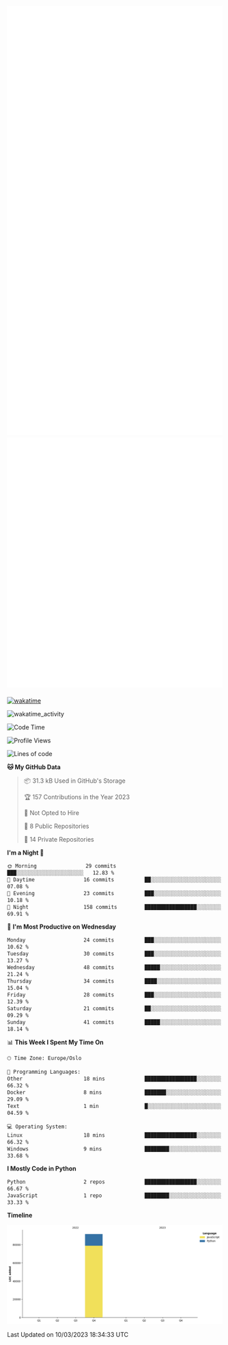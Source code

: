 ![Metrics](/metrics.svg)![Additional metrics](metrics.additional.svg)
----------------------------------------------------------------------------------------------------------------------------------------------------

[![wakatime](https://wakatime.com/badge/user/139c3dc8-b99d-475a-b6b4-e7663d03add8.svg)](https://wakatime.com/@139c3dc8-b99d-475a-b6b4-e7663d03add8)

![wakatime_activity](https://wakatime.com/share/@merca/d0fb6363-0f77-40ae-9525-9b9347ed2e36.svg)

<!--START_SECTION:waka-->
![Code Time](http://img.shields.io/badge/Code%20Time-6%2C413%20hrs%2043%20mins-blue)

![Profile Views](http://img.shields.io/badge/Profile%20Views-0-blue)

![Lines of code](https://img.shields.io/badge/From%20Hello%20World%20I%27ve%20Written-83.9%20thousand%20lines%20of%20code-blue)

**🐱 My GitHub Data** 

> 📦 31.3 kB Used in GitHub's Storage 
 > 
> 🏆 157 Contributions in the Year 2023
 > 
> 🚫 Not Opted to Hire
 > 
> 📜 8 Public Repositories 
 > 
> 🔑 14 Private Repositories 
 > 
**I'm a Night 🦉** 

```text
🌞 Morning                29 commits          ███░░░░░░░░░░░░░░░░░░░░░░   12.83 % 
🌆 Daytime                16 commits          ██░░░░░░░░░░░░░░░░░░░░░░░   07.08 % 
🌃 Evening                23 commits          ███░░░░░░░░░░░░░░░░░░░░░░   10.18 % 
🌙 Night                  158 commits         █████████████████░░░░░░░░   69.91 % 
```
📅 **I'm Most Productive on Wednesday** 

```text
Monday                   24 commits          ███░░░░░░░░░░░░░░░░░░░░░░   10.62 % 
Tuesday                  30 commits          ███░░░░░░░░░░░░░░░░░░░░░░   13.27 % 
Wednesday                48 commits          █████░░░░░░░░░░░░░░░░░░░░   21.24 % 
Thursday                 34 commits          ████░░░░░░░░░░░░░░░░░░░░░   15.04 % 
Friday                   28 commits          ███░░░░░░░░░░░░░░░░░░░░░░   12.39 % 
Saturday                 21 commits          ██░░░░░░░░░░░░░░░░░░░░░░░   09.29 % 
Sunday                   41 commits          █████░░░░░░░░░░░░░░░░░░░░   18.14 % 
```


📊 **This Week I Spent My Time On** 

```text
🕑︎ Time Zone: Europe/Oslo

💬 Programming Languages: 
Other                    18 mins             █████████████████░░░░░░░░   66.32 % 
Docker                   8 mins              ███████░░░░░░░░░░░░░░░░░░   29.09 % 
Text                     1 min               █░░░░░░░░░░░░░░░░░░░░░░░░   04.59 % 

💻 Operating System: 
Linux                    18 mins             █████████████████░░░░░░░░   66.32 % 
Windows                  9 mins              ████████░░░░░░░░░░░░░░░░░   33.68 % 
```

**I Mostly Code in Python** 

```text
Python                   2 repos             █████████████████░░░░░░░░   66.67 % 
JavaScript               1 repo              ████████░░░░░░░░░░░░░░░░░   33.33 % 
```



**Timeline**

![Lines of Code chart](https://raw.githubusercontent.com/merca/merca/current/assets/bar_graph.png)


 Last Updated on 10/03/2023 18:34:33 UTC
<!--END_SECTION:waka-->
